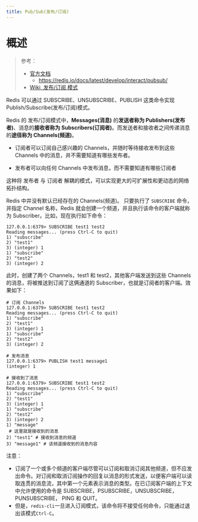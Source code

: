 ```yaml
---
title: Pub/Sub(发布/订阅)
---
```


# 概述

> 参考：
>
> - [官方文档](https://redis.io/topics/pubsub)
>   - https://redis.io/docs/latest/develop/interact/pubsub/
> - [Wiki, 发布/订阅 模式](https://en.wikipedia.org/wiki/Publish%E2%80%93subscribe_pattern)

Redis 可以通过 SUBSCRIBE、UNSUBSCRIBE、PUBLISH 这类命令实现 Publish/Subscribe(发布/订阅)模式。

Redis 的 发布/订阅模式中，**Messages(消息)** 的**发送者称为 Publishers(发布者)**、消息的**接收者称为 Subscribers(订阅者)**。而发送者和接收者之间传递消息的**途径称为 Channels(频道)**。

- 订阅者可以订阅自己感兴趣的 Channels，并随时等待接收发布到这些 Channels 中的消息，并不需要知道有哪些发布者。

- 发布者可以向任何 Channels 中发布消息，而不需要知道有哪些订阅者

这种将 发布者 与 订阅者 解耦的模式，可以实现更大的可扩展性和更动态的网络拓扑结构。

Redis 中并没有默认已经存在的 Channels(频道)。 只要执行了 `SUBSCRIBE` 命令，并指定 Channel 名称，Redis 就会创建一个频道，并且执行该命令的客户端就称为 Subscriber。比如，现在执行如下命令：

```basic
127.0.0.1:6379> SUBSCRIBE test1 test2
Reading messages... (press Ctrl-C to quit)
1) "subscribe"
2) "test1"
3) (integer) 1
1) "subscribe"
2) "test2"
3) (integer) 2
```

此时，创建了两个 Channels，test1 和 test2，其他客户端发送到这些 Channels 的消息，将被推送到订阅了这俩通道的 Subscriber，也就是订阅者的客户端。效果如下：

```
# 订阅 Channels
127.0.0.1:6379> SUBSCRIBE test1 test2
Reading messages... (press Ctrl-C to quit)
1) "subscribe"
2) "test1"
3) (integer) 1
1) "subscribe"
2) "test2"
3) (integer) 2

# 发布消息
127.0.0.1:6379> PUBLISH test1 message1
(integer) 1

# 接收到了消息
127.0.0.1:6379> SUBSCRIBE test1 test2
Reading messages... (press Ctrl-C to quit)
1) "subscribe"
2) "test1"
3) (integer) 1
1) "subscribe"
2) "test2"
3) (integer) 2
1) "message"
 # 这里就是接收到的消息
2) "test1" # 接收到消息的频道
3) "message1" # 该频道接收到的消息内容
```

注意：

- 订阅了一个或多个频道的客户端尽管可以订阅和取消订阅其他频道，但不应发出命令。对订阅和取消订阅操作的回复以消息的形式发送，以便客户端可以读取连贯的消息流，其中第一个元素表示消息的类型。在已订阅客户端的上下文中允许使用的命令是 SUBSCRIBE，PSUBSCRIBE，UNSUBSCRIBE，PUNSUBSCRIBE， PING 和 QUIT。
- 但是，`redis-cli`一旦进入订阅模式，该命令将不接受任何命令，只能通过退出该模式`Ctrl-C`。
